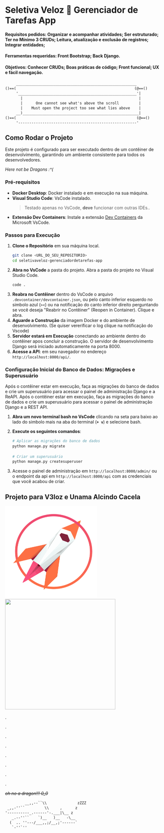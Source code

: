# Seletiva Veloz 🚀 Gerenciador de Tarefas App

#### Requisitos pedidos: Organizar e acompanhar atividades; Ser estruturado; Ter no Mínimo 3 CRUDs; Leitura, atualização e exclusão de registros; Integrar entidades; 
#### Ferramentas requeridas: Front Bootstrap; Back Django. 
#### Objetivos: Conhecer CRUDs; Boas práticas de código; Front funcional; UX e fácil navegação.
 
[//]: # (
Tabela busines - view is intended just for devs
    Tarefas:
        -tempo até conclusao -> Tarefas
        -status conclusao -> Tarefas
        -status de prioridade -> Tarefas
        -responsaveis atribuidos -> Usuarios
    Projetos:
        -grupo de tarefas --> Tarefas
        -ligado a usuario --> Usuarios
        -
    Usuarios:
        - criar tarefas ---> Tarefas
        - gerenciar tarefas ---> Tarefas
        - criar projetos ---> Projetos
        - gerenciar projetos ---> Projetos
        - ligado a varios projetos ---> Usuarios
        -)
```
     _______________________________________________________
()==(                                                      (@==()
     '______________________________________________________'|
       |                                                     |
       |      One cannot see what's above the scroll         |
       |    Must open the project too see what lies above    |
     __)_____________________________________________________|
()==(                                                       (@==()
     '------------------------------------------------------'
```
## Como Rodar o Projeto

Este projeto é configurado para ser executado dentro de um contêiner de desenvolvimento, garantindo um ambiente consistente para todos os desenvolvedores.

_Here not be Dragons :^(_

### Pré-requisitos

-  **Docker Desktop**: Docker instalado e em execução na sua máquina.
-  **Visual Studio Code**: VsCode instalado.
     >Testado apenas no VsCode, **deve** funcionar com outras IDEs..
-  **Extensão Dev Containers**: Instale a extensão [Dev Containers](https://marketplace.visualstudio.com/items?itemName=ms-vscode-remote.remote-containers) da Microsoft VsCode.

### Passos para Execução

1.  **Clone o Repositório** em sua máquina local.
    ```bash
    git clone <URL_DO_SEU_REPOSITORIO>
    cd seletivaveloz-gerenciadordetarefas-app
    ```
2.  **Abra no VsCode** a pasta do projeto.
    Abra a pasta do projeto no Visual Studio Code.
    ```bash
    code .
    ```
3.  **Reabra no Contêiner** dentro do VsCode o arquivo `.devcontainer/devcontainer.json`, ou pelo canto inferior esquerdo no simbolo azul (`><`) ou na notificação do canto inferior direito perguntando se você deseja "Reabrir no Contêiner" (Reopen in Container). Clique e abra.
4.  **Aguarde a Construção** da imagem Docker e do ambiente de desenvolvimento. (Se quiser vererificar o log clique na notificação do Vscode)
5.  **Servidor estará em Execução** conectando ao ambiente dentro do contêiner apos concluir a construção. O servidor de desenvolvimento Django será iniciado automaticamente na porta 8000.
6.  **Acesse a API**: em seu navegador no endereço `http://localhost:8000/api/`.

### Configuração Inicial do Banco de Dados: Migrações e Superusuário

Após o contêiner estar em execução, faça as migrações do banco de dados e crie um superusuário para acessar o painel de administração Django e a ReAPI.
Após o contêiner estar em execução, faça as migrações do banco de dados e crie um superusuário para acessar o painel de administração Django e a REST API.

1.  **Abra um novo terminal bash no VsCode** clicando na seta para baixo ao lado do simbolo mais na aba do terminal (**`+ v`**) e selecione bash.
2.  **Execute os seguintes comandos**:

    ```bash
    # Aplicar as migrações do banco de dados
    python manage.py migrate

    # Criar um superusuário
    python manage.py createsuperuser
    ```
3.  Acesse o painel de administração em `http://localhost:8000/admin/` ou o endpoint da api em `http://localhost:8000/api` com as credenciais que você acabou de criar.

## Projeto para V3loz e Unama Alcindo Cacela
<img src="https://raw.githubusercontent.com/projeto-v3l0z/V3L0Z/24a24c04838a4bef840cb6ace023b3b537c8e2b1/static/home/img/V3L0Z%20-%20Rocket%20(Orange).svg" height="300" width="300"><img src="https://www.ecossistema.v3l0z.com.br/static/images/logo_unama.png" height="360" width="360">

.

.

.

.

.

.

.

.

~~_oh no a dragon!!! 0_0_~~  
```
         __,,--``\\              zZZZ 
 _,,-''``         \\     ,      z
'----------_.------'-.___|\__ z
   _.--''``    `)__   )__   -\__
  (  .. ''---/___,,;/__,;'------`
   `-''`''        
```